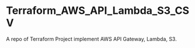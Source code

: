 # Terraform_AWS_API_Lambda_S3_CSV
A repo of Terraform Project implement AWS API Gateway, Lambda, S3.
